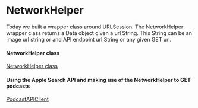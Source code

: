 # NetworkHelper

Today we built a wrapper class around URLSession. The NetworkHelper wrapper class returns a Data object given a url String. This String can be an image url string or and API endpoint url String or any given GET url. 

#### NetworkHelper class
[NetworkHelper class](https://github.com/alexpaul/NetworkHelper/blob/master/NetworkHelper/NetworkHelper.swift)   

#### Using the Apple Search API and making use of the NetworkHelper to GET podcasts   
[PodcastAPIClient](https://github.com/alexpaul/NetworkHelper/blob/master/NetworkHelper/PodcastAPIClient.swift)   
